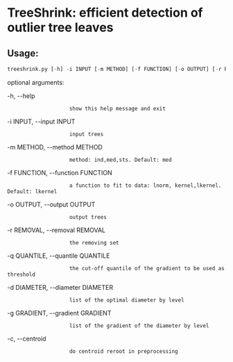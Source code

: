 # TreeShrink: efficient detection of outlier tree leaves

## Usage:

```python
treeshrink.py [-h] -i INPUT [-m METHOD] [-f FUNCTION] [-o OUTPUT] [-r REMOVAL] [-q QUANTILE] [-d DIAMETER] [-g GRADIENT] [-c]
```

optional arguments:

  -h, --help            
                      
                        show this help message and exit
  
  -i INPUT, --input INPUT
  
                        input trees
                        
  -m METHOD, --method METHOD
  
                        method: ind,med,sts. Default: med
                        
  -f FUNCTION, --function FUNCTION
  
                        a function to fit to data: lnorm, kernel,lkernel. Default: lkernel
                        
  -o OUTPUT, --output OUTPUT
  
                        output trees
                        
  -r REMOVAL, --removal REMOVAL
  
                        the removing set
                        
  -q QUANTILE, --quantile QUANTILE
  
                        the cut-off quantile of the gradient to be used as threshold
                        
  -d DIAMETER, --diameter DIAMETER
  
                        list of the optimal diameter by level
                        
  -g GRADIENT, --gradient GRADIENT
  
                        list of the gradient of the diameter by level
                        
  -c, --centroid        
  
                        do centroid reroot in preprocessing
